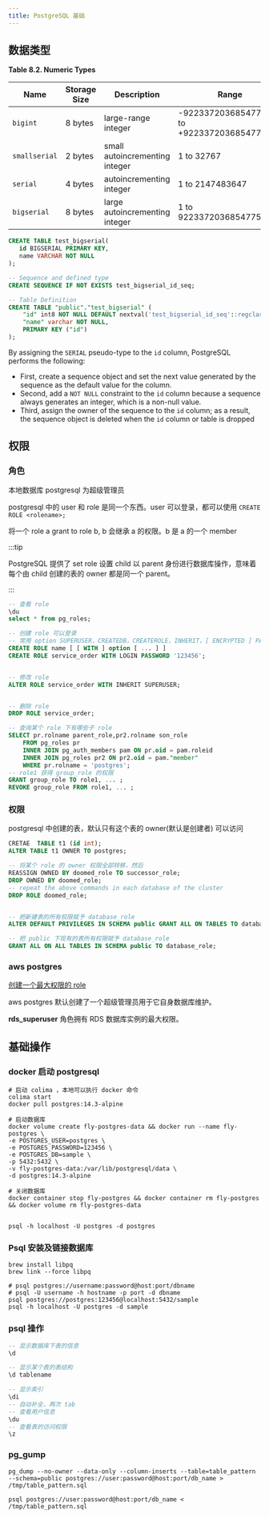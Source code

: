 ```yaml
---
title: PostgreSQL 基础
---
```


## 数据类型

**Table 8.2. Numeric Types**

| Name          | Storage Size | Description                    | Range                                        |
| ------------- | ------------ | ------------------------------ | -------------------------------------------- |
| `bigint`      | 8 bytes      | large-range integer            | -9223372036854775808 to +9223372036854775807 |
| `smallserial` | 2 bytes      | small autoincrementing integer | 1 to 32767                                   |
| `serial`      | 4 bytes      | autoincrementing integer       | 1 to 2147483647                              |
| `bigserial`   | 8 bytes      | large autoincrementing integer | 1 to 9223372036854775807                     |

```sql
CREATE TABLE test_bigserial(
   id BIGSERIAL PRIMARY KEY,
   name VARCHAR NOT NULL
);

-- Sequence and defined type
CREATE SEQUENCE IF NOT EXISTS test_bigserial_id_seq;

-- Table Definition
CREATE TABLE "public"."test_bigserial" (
    "id" int8 NOT NULL DEFAULT nextval('test_bigserial_id_seq'::regclass),
    "name" varchar NOT NULL,
    PRIMARY KEY ("id")
);
```

By assigning the `SERIAL` pseudo-type to the `id` column, PostgreSQL performs the following:

-   First, create a sequence object and set the next value generated by the sequence as the default value for the column.
-   Second, add a `NOT NULL` constraint to the `id` column because a sequence always generates an integer, which is a non-null value.
-   Third, assign the owner of the sequence to the `id` column; as a result, the sequence object is deleted when the `id` column or table is dropped

## 权限

### 角色

本地数据库 postgresql 为超级管理员

postgresql 中的 user 和 role 是同一个东西。user 可以登录，都可以使用 `CREATE ROLE <rolename>;`

将一个 role a grant to role b, b 会继承 a 的权限。b 是 a 的一个 member



:::tip

PostgreSQL 提供了 set role 设置 child 以 parent 身份进行数据库操作，意味着每个由 child 创建的表的 owner 都是同一个 parent。

:::

```sql
-- 查看 role
\du
select * from pg_roles;

-- 创建 role 可以登录
-- 常用 option SUPERUSER，CREATEDB，CREATEROLE，INHERIT，[ ENCRYPTED ] PASSWORD 'password'
CREATE ROLE name [ [ WITH ] option [ ... ] ]
CREATE ROLE service_order WITH LOGIN PASSWORD '123456';


-- 修改 role
ALTER ROLE service_order WITH INHERIT SUPERUSER;


-- 删除 role
DROP ROLE service_order;

-- 查询某个 role 下有哪些子 role
SELECT pr.rolname parent_role,pr2.rolname son_role
    FROM pg_roles pr
    INNER JOIN pg_auth_members pam ON pr.oid = pam.roleid
    INNER JOIN pg_roles pr2 ON pr2.oid = pam."member"
    WHERE pr.rolname = 'postgres';
-- role1 获得 group_role 的权限
GRANT group_role TO role1, ... ;
REVOKE group_role FROM role1, ... ;
```

### 权限

postgresql 中创建的表，默认只有这个表的 owner(默认是创建者) 可以访问

```sql
CRETAE  TABLE t1 (id int);
ALTER TABLE t1 OWNER TO postgres;

-- 将某个 role 的 owner 权限全部转移，然后
REASSIGN OWNED BY doomed_role TO successor_role;
DROP OWNED BY doomed_role;
-- repeat the above commands in each database of the cluster
DROP ROLE doomed_role;


-- 把新建表的所有权限赋予 database_role
ALTER DEFAULT PRIVILEGES IN SCHEMA public GRANT ALL ON TABLES TO database_role;

-- 把 public 下现有的表所有权限赋予 database_role
GRANT ALL ON ALL TABLES IN SCHEMA public TO database_role;
```

### aws postgres

[创建一个最大权限的 role](https://aws.amazon.com/cn/premiumsupport/knowledge-center/rds-aurora-postgresql-clone-master-user/)

aws postgres 默认创建了一个超级管理员用于它自身数据库维护。

**rds_superuser** 角色拥有 RDS 数据库实例的最大权限。

## 基础操作

### docker 启动 postgresql

```shell
# 启动 colima ，本地可以执行 docker 命令
colima start
docker pull postgres:14.3-alpine

# 启动数据库
docker volume create fly-postgres-data && docker run --name fly-postgres \
-e POSTGRES_USER=postgres \
-e POSTGRES_PASSWORD=123456 \
-e POSTGRES_DB=sample \
-p 5432:5432 \
-v fly-postgres-data:/var/lib/postgresql/data \
-d postgres:14.3-alpine

# 关闭数据库
docker container stop fly-postgres && docker container rm fly-postgres && docker volume rm fly-postgres-data


psql -h localhost -U postgres -d postgres
```

### Psql 安装及链接数据库

```shell
brew install libpq
brew link --force libpq

# psql postgres://username:password@host:port/dbname
# psql -U username -h hostname -p port -d dbname
psql postgres://postgres:123456@localhost:5432/sample
psql -h localhost -U postgres -d sample

```

### psql 操作

```sql
-- 显示数据库下表的信息
\d

-- 显示某个表的表结构
\d tablename

-- 显示索引
\di
-- 自动补全，两次 tab
-- 查看用户信息
\du
-- 查看表的访问权限
\z
```



### pg_gump

```shell
pg_dump --no-owner --data-only --column-inserts --table=table_pattern --schema=public postgres://user:password@host:port/db_name > /tmp/table_pattern.sql
```



```shell
psql postgres://user:password@host:port/db_name < /tmp/table_pattern.sql
```

